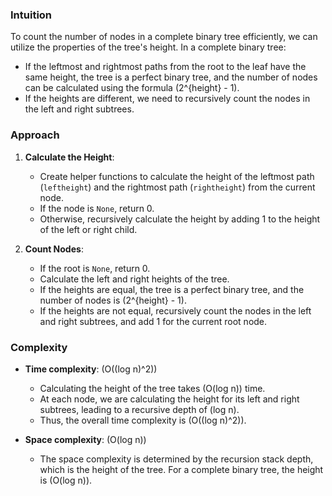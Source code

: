 ### Intuition
To count the number of nodes in a complete binary tree efficiently, we can utilize the properties of the tree's height. In a complete binary tree:
- If the leftmost and rightmost paths from the root to the leaf have the same height, the tree is a perfect binary tree, and the number of nodes can be calculated using the formula \(2^{height} - 1\).
- If the heights are different, we need to recursively count the nodes in the left and right subtrees.

### Approach
1. **Calculate the Height**:
   - Create helper functions to calculate the height of the leftmost path (`leftheight`) and the rightmost path (`rightheight`) from the current node.
   - If the node is `None`, return 0.
   - Otherwise, recursively calculate the height by adding 1 to the height of the left or right child.

2. **Count Nodes**:
   - If the root is `None`, return 0.
   - Calculate the left and right heights of the tree.
   - If the heights are equal, the tree is a perfect binary tree, and the number of nodes is \(2^{height} - 1\).
   - If the heights are not equal, recursively count the nodes in the left and right subtrees, and add 1 for the current root node.

### Complexity
- **Time complexity**: \(O((log n)^2)\)
  - Calculating the height of the tree takes \(O(log n)\) time.
  - At each node, we are calculating the height for its left and right subtrees, leading to a recursive depth of \(log n\).
  - Thus, the overall time complexity is \(O((log n)^2)\).

- **Space complexity**: \(O(log n)\)
  - The space complexity is determined by the recursion stack depth, which is the height of the tree. For a complete binary tree, the height is \(O(log n)\).